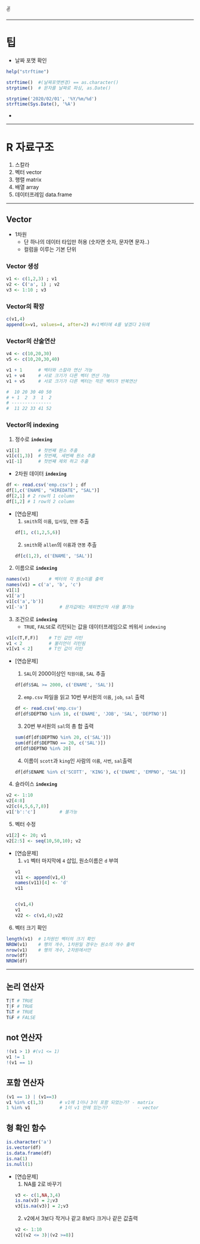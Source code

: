 :v:

---
# 팁
- 날짜 포맷 확인
```r
help("strftime")

strftime()  #(날짜포맷변경) == as.character()
strptime()  # 문자를 날짜로 파싱, as.Date()

strptime('2020/02/01', '%Y/%m/%d')
strftime(Sys.Date(), '%A')
```


- 
---
# R 자료구조

1. 스칼라
2. 벡터
    vector
3. 행렬 
    matrix
4. 배열
    array
5. 데이터프레임
    data.frame

---
## Vector
- 1차원
    - 단 하나의 데이터 타입만 허용
    (숫자면 숫자, 문자면 문자..)
    - 컬럼을 이루는 기본 단위


### Vector 생성
```r
v1 <- c(1,2,3) ; v1
v2 <- C('a', 1) ; v2
v3 <- 1:10 ; v3
```

### Vector의 확장
```r
c(v1,4)
append(x=v1, values=4, after=2) #v1벡터에 4를 넣겠다 2뒤에
```

### Vector의 산술연산
```r
v4 <- c(10,20,30)
v5 <- c(10,20,30,40)

v1 + 1      # 벡터와 스칼라 연산 가능
v1 + v4     # 서로 크기가 다른 벡터 연산 가능
v1 + v5     # 서로 크기가 다른 벡터는 작은 벡터가 반복연산

#  10 20 30 40 50
# + 1  2  3  1  2
# ---------------
#  11 22 33 41 52
```

### Vector의 indexing

1. 정수로 **``indexing``**
```r
v1[1]       # 첫번째 원소 추출
v1[c(1,3)]  # 첫번쨰, 세번째 원소 추출
v1[-1]      # 첫번쨰 제외 하고 추출
```
- 2차원 데이터 **`indexing`**
```r
df <- read.csv('emp.csv') ; df
df[1,c('ENAME', "HIREDATE", "SAL")]
df[2,1] # 2 row의 1 column
df[1,2] # 1 row의 2 column
```

- [연습문제]
    1. `smith`의 `이름`, `입사일`, `연봉` 추출
    ```r
    df[1, c(1,2,5,6)]
    ```
    2. `smith`와 `allen`의 `이름`과 `연봉` 추출
    ```r
    df[c(1,2), c('ENAME', 'SAL')]
    ```

2. 이름으로 **`indexing`**
```r
names(v1)       # 벡터의 각 원소이름 출력
names(v1) = c('a', 'b', 'c')
v1[1]
v1['a']
v1[c('a','b')]
v1[-'a']            # 문자값에는 제외연산자 사용 불가능
```

3. 조건으로 **`indexing`**
    - `TRUE`, `FALSE`로 리턴되는 값을 데이터프레임으로 씌워서 `indexing`

```r
v1[c(T,F,F)]    # T인 값만 리턴
v1 < 2          # 불리언이 리턴됨
v1[v1 < 2]      # T인 값이 리턴
```

- [연습문제]
    1. `SAL`이 2000이상인 `직원이름`, `SAL` 추출
    ```r
    df[df$SAL >= 2000, c('ENAME', 'SAL')]
    ```
    2. `emp.csv` 파일을 읽고 10번 부서원의 `이름`, `job`, `sal` 출력
    ```r
    df <- read.csv('emp.csv')
    df[df$DEPTNO %in% 10, c('ENAME', 'JOB', 'SAL', 'DEPTNO')]
    ```

    3. 20번 부서원의 `sal`의 총 합 출력
    ```r
    sum(df[df$DEPTNO %in% 20, c('SAL')])
    sum(df[df$DEPTNO == 20, c('SAL')])
    df[df$DEPTNO %in% 20]
    ```
    4. 이름이 `scott`과 `king`인 사람의 `이름`, `사번`, `sal`출력
    ```r
    df[df$ENAME %in% c('SCOTT', 'KING'), c('ENAME', 'EMPNO', 'SAL')]
    ```
4. 슬라이스 **`indexing`**
```r
v2 <- 1:10
v2[4:8]
v2[c(4,5,6,7,8)]
v1['b':'c']         # 불가능
```

5. 벡터 수정
```r
v1[2] <- 20; v1
v2[2:5] <- seq(10,50,10); v2
```

- [연습문제]
    1. `v1` 벡터 마지막에 `4` 삽입, 원소이름은 `d` 부여
    ```r
    v1
    v11 <- append(v1,4)
    names(v11)[4] <- 'd'
    v11 


    c(v1,4)
    v1
    v22 <- c(v1,4);v22
    ```

6. 벡터 크기 확인
```r
length(v1)  # 1차원인 벡터의 크기 확인
NROW(v1)    # 행의 개수, 1차원일 경우는 원소의 개수 출력
nrow(v1)    # 행의 개수, 2차원에서만 
nrow(df)
NROW(df)
```
---

## 논리 연산자
```r
T|T # TRUE
T|F # TRUE
T&T # TRUE
T&F # FALSE
```

## not 연산자
```r
!(v1 > 1) #(v1 <= 1)
v1 != 1
!(v1 == 1)
```
## 포함 연산자
```r
(v1 == 1) | (v1==3)
v1 %in% c(1,3)      # v1에 1이나 3이 포함 되었는가? - matrix
1 %in% v1           # 1이 v1 안에 있는가?           - vector
```

## 형 확인 함수
```r
is.character('a')
is.vector(df)
is.data.frame(df)
is.na(1)
is.null(1)
```

- [연습문제]
    1. NA를 2로 바꾸기
    ```r
    v3 <- c(1,NA,3,4)
    is.na(v3) = 2;v3
    v3[is.na(v3)] = 2;v3
    ```
    2. v2에서 3보다 작거나 같고 8보다 크거나 같은 값출력
    ```r
    v2 <- 1:10
    v2[(v2 <= 3)|(v2 >=8)]
    ```